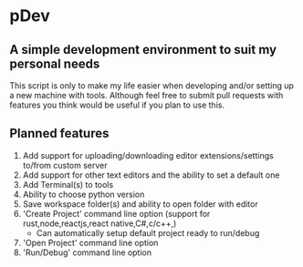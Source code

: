 # pDev
## A simple development environment to suit my personal needs

This script is only to make my life easier when developing and/or setting up a new machine with tools. Although feel free to submit pull requests with features you think would be useful if you plan to use this.

## Planned features
1. Add support for uploading/downloading editor extensions/settings to/from custom server
2. Add support for other text editors and the ability to set a default one
3. Add Terminal(s) to tools
4. Ability to choose python version
5. Save workspace folder(s) and ability to open folder with editor
6. 'Create Project' command line option (support for rust,node,reactjs,react native,C#,c/c++,)
   * Can automatically setup default project ready to run/debug  
7. 'Open Project' command line option
8. 'Run/Debug' command line option

